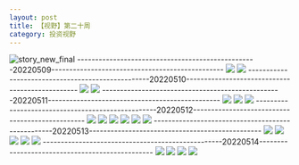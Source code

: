 ```yaml
---
layout: post
title: 【视野】第二十周
category: 投资视野
---
```

![story_new_final](http://rh8cub8wq.hd-bkt.clouddn.com/img/story_new_final_0322.png)
--------------------------------------------------20220509------------------------------------------------
![](http://rfbyavrvr.hd-bkt.clouddn.com/img/factors-220509-1.png)
![](http://rfbyavrvr.hd-bkt.clouddn.com/img/factors-220509-2.png)
--------------------------------------------------20220510------------------------------------------------
![](http://rfbyavrvr.hd-bkt.clouddn.com/img/factors-220510-1.png)
![](http://rfbyavrvr.hd-bkt.clouddn.com/img/factors-220510-2.png)
--------------------------------------------------20220511------------------------------------------------
![](http://rfbyavrvr.hd-bkt.clouddn.com/img/factors-220511-1.png)
![](http://rfbyavrvr.hd-bkt.clouddn.com/img/factors-220511-2.png)
![](http://rfbyavrvr.hd-bkt.clouddn.com/img/factors-220511-3.png)
--------------------------------------------------20220512------------------------------------------------
![](http://rfbyavrvr.hd-bkt.clouddn.com/img/factors-220512-1.png)
![](http://rfbyavrvr.hd-bkt.clouddn.com/img/factors-220512-2.png)
![](http://rfbyavrvr.hd-bkt.clouddn.com/img/factors-220512-3.png)
![](http://rfbyavrvr.hd-bkt.clouddn.com/img/factors-220512-4.png)
![](http://rfbyavrvr.hd-bkt.clouddn.com/img/factors-220512-5.png)
![](http://rfbyavrvr.hd-bkt.clouddn.com/img/factors-220512-6.png)
--------------------------------------------------20220513------------------------------------------------
![](http://rfbyavrvr.hd-bkt.clouddn.com/img/factors-220513-1.png)
![](http://rfbyavrvr.hd-bkt.clouddn.com/img/factors-220513-2.png)
![](http://rfbyavrvr.hd-bkt.clouddn.com/img/factors-220513-3.png)
![](http://rfbyavrvr.hd-bkt.clouddn.com/img/factors-220513-4.png)
![](http://rfbyavrvr.hd-bkt.clouddn.com/img/factors-220513-5.png)
--------------------------------------------------20220514------------------------------------------------
![](http://rfbyavrvr.hd-bkt.clouddn.com/img/factors-220515-1.jpg)
![](http://rfbyavrvr.hd-bkt.clouddn.com/img/factors-220515-2.jpg)
![](http://rfbyavrvr.hd-bkt.clouddn.com/img/factors-220515-3.jpg)
![](http://rfbyavrvr.hd-bkt.clouddn.com/img/factors-220515-4.jpg)
  




